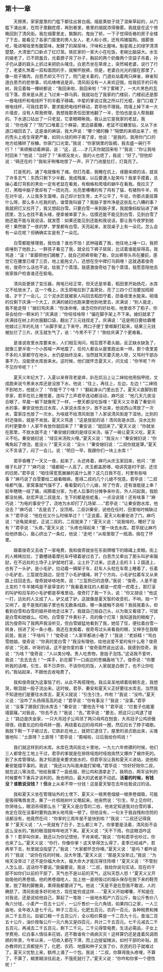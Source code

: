   

## 第十一章

　　天擦黑，家家屋里的门槛下都往出冒白烟。烟是熏蚊子烧了湿柴草起的，从门槛下涌出来，在院子里翻疙瘩，再到巷里，巷里的烟就浓得像雾。我就是在这个傍晚回到了清风街。我在烟雾里走，飘飘的，鬼抬了轿，一下子觉得街巷的房子全矮了下去，能看见了各家门窗里的男人女人，老人和小孩，还有鸡猪猫狗。烟雾很呛，吸进喉咙里有酸菜味，发酵了的屎尿味，汗味和土腥味。魁星阁上的绿字清清楚楚。大清堂门口新点了红灯笼。铁匠家的一家大小在吃饭，老碗比脑袋大。水生的娘老了，已不顾羞丑，光着膀子背了孙子，胸前的两个奶像两个空袋子吊着，孙子仍从婆的肩头上抓过来把奶头噙住。白恩杰坐在草席上，突然喊老婆，说行了行了，老婆扎煞着一双和面团的手，就解怀脱裤，但是，老婆白光光的摆在那里了，像一扇子猪肉，白恩杰却又不行了。院门是关着的，门道处站着两只麻雀，麻雀知道白恩杰的悲惨事，叽叽喳喳说是非。清风街没有一人来欢迎我，给我招手的只有树，我见着每一棵树都说：“我回来啦，我回来啦！”冷丁雾稀了，一大片黑色的瓦往下落，原来是从房上飞过来一群乌鸦，我就站在了我家的门楼前，门楼前还是那一根电线杆和电线杆下的半截子碌碡。中星的爹说过我之所以打光棍，是门口栽了根电线杆，可我找君亭，要求能把电线杆移动，君亭他不理我。院墙上掉下来一大片墙皮，没有人帮我修理，我想我那责任田里地翻了一半，恐怕也是没人帮我翻的。下水道口钻出了一只老鼠，它拿眼睛瞅我，我认出它是我家的老鼠，我说：“你也瘦了？”院门口堆着三个麻袋，里边装着糠，老鼠不往糠里钻，又从下水道口缩回去了。这是谁的麻袋，我大声说：“哪个猪的糠？”隔壁的来顺出来了，他的秃头上疮生得更严重，如同火烧的柿子揭了皮，他说：“是我的，我用你门口的地方给猪碎了些糠。你家门口光堂。”我说：“你家锅里的饭稠，我去盛一碗行不行？！”来顺搬动着麻袋，说：“这，这……才几天你就回来啦？”我说：“你让我啥时回来？”他说：“治好了？”来顺没发火，我的火也熄了，我说：“好了。”但他却说：“碕还在的？”我呲牙咧嘴地恨了一声，开了门进屋拉灯，灯竟亮了。

　　灯是死的，通了电就像有了魂。但灯亮着，我睡在炕上，琢磨来顺的话，就丧了许多志气：东西只剩下少半截，我成残废，以后要遭人耻笑吗？我拿手摸着，总操心着灯背影的黑处一定有老鼠在看我，有蜘蛛和爬墙的蜗牛在看我。我拉灭了灯，黑暗中脑子里却有了一团光亮，光亮里嘈嘈的有了鸡有了猫，有猪狗牛羊，鸡在对牛说，人让我多生蛋哩，自己却计划生育，太不公平了，牛说，你那点委屈算什么呀，那么多人吃我的奶，谁管我叫娘了？我脑子里咋净是这些乱七八糟的事？我就把灯又拉开了，我又想起白雪。只要白雪一来到脑子里，我就像蚂蚁钻进了麻团里，怎么也找不着头绪，便拿被单蒙了头，估摸还能不能见到白雪，见到白雪了她还能不能与我说话，就发愿：如果还能见到还能和我说话，那让我今夜梦到她吧！果然做了一夜的梦，梦里都有白雪。天亮起来，发现桌子上有一朵花。怎么会有一朵花呢？但确确实实是有了一朵花。

　　白雪都能够理我，我怕谁？谁也不怕！武林碰着了我，他往地上唾一口，我把痰唾到了他脸上。一群孩子看见了我，就全拉下裤子尿尿，比试着谁能尿得高，我骂道：“滚！”拿脚把他们踢散了，就自己把裤带勒了勒，空出裤带头吊在腰前，感觉它在腰里已缠了三匝，地上能拖丈八，还想在空中撵打乌鸦哩！这就遇着俊奇啦，俊奇什么话也不说，给我了个蒸馍。我感激俊奇给了我个蒸馍，我愿意陪他去挨家挨户检查谁还在偷电。

　　清风街更换了变压器，用电已经正常，但天还是旱着，稻田里开始扬花，水库又不给放水了。这一个晚上，庆玉把电拉到了盖房处，亮了三四个灯泡要加班砌墙，才干了一会儿，三个泥水匠就被家人叫回去稻田守着，防备夜里水能来。砌墙的仅剩下庆满一个大工，庆满的媳妇也跑来要他到地里去，庆满说：“别人能走，我不能走呀！”媳妇骂庆满：“你泼命哩，谁念叨你的好处啦，地里收不了稻子，你哥会给你一颗米的？”庆满说：“你吱哇啥呀！”偏在脚手架上不下来。媳妇就拿了庆满挂在树上的衣服翻口袋，翻出了三元钱捏走了。庆满说：“这是明日要给霸槽他娘过三年的礼钱！”从脚手架上下来夺，两口子便丁里啷厮打起来，结果三元钱被扯烂了三片。庆玉就生气了，说：“今黑不干了！”倒给庆满了个更难看。

　　是谁说夜里水库要来水，人们相互询问，相互摸不着头脑，反正缺水缺急了，就像三更半夜一个小孩喊一声地震了，任何人都会从屋里跑出来一样。那个夜里差不多的人家都守在地头，水仍是始终没来，当然就骂天要灭绝人呀，又骂村干部办事不力，没能使水库放来水。这时候，他们就怀念夏天义，问文成：“你爷呢？咋不见你爷呢？！”

　　夏天义年纪大了，入夏以来脊背老是痒，趴在炕沿上让二婶给他用指甲挠，文成跑来说今黑来水库还是没放下水，他说：“往上，再往上，左边，左边！”二婶挠不到地方，他就火了：“你能干了个啥？！”翻起身从门里出去了。夏天义直脚到君亭家，君亭在炕上睡觉着，连叫了三声君亭连动都没动，麻巧说：“他几天几夜没合眼了，早晨一躺下就像死了一样，一整天都没吃饭哩！”夏天义又寻着了秦安问水的事，秦安说他去过水库，人家说水库水少，放不出来，他说西山湾放了一次水，雷家庄也放了一次水，为啥就不给清风街放？人家说清风街是下湿地，比别的村还强些，就是不肯放。夏天义骂道：“这是放屁的话！清风街是水田，没水比别的村更要命！人家不肯放你就回来了？”秦安说：“就回来了。”夏天义说：“你就坐在那里，不放水就不走！”秦安媳妇做的是绿豆米汤，端了一碗让夏天义吃，夏天义不吃。秦安媳妇说：“绿豆米汤败火哩。”夏天义说：“我没火！”秦安媳妇说：“你嘴角起了燎泡，能没火？”夏天义说：“没火！”秦安媳妇说：“二叔你就是犟。”夏天义不言语了，闷了一会儿，说：“明日一早，我跟你们一块上水库！”

　　君亭昏睡了一天又一夜，起来了，头还疼着，麻巧从庆玉家回来，他问：“房根子扎好了？”麻巧说：“墙都砌一人高了。庆玉都盖房哩，咱讲究是村干部，还住的旧房。”君亭说：“咱住得宽宽展展的盖什么房？这几日我不在，村里有些啥事？”麻巧说了白雪要给二娘看眼病，惹得二叔的几个儿媳不悦意。君亭说：“二叔啥都气强，家窝事就气强不了，看看娶的几个儿媳，除了竹青，还有谁能提上串？前年瞎瞎一结了婚，闹腾着分家，为老人后事的分摊争来吵去，外人问起我，我脸都没处搁。赵宏声说二叔是龙，生下的都是些虼蚤，一点没说错！还有啥事？”麻巧说：“为电的事安宁了，浇地为水却打了几场架……”君亭说：“让秦安跑水库，他没去？”麻巧说：“去是去了，没顶用。二叔训秦安，说他在任时，田里啥时候缺过水？”君亭说：“他在任又什么时候旱过？！”正说着，夏天义和秦安进了门，麻巧说：“说龟就来蛇，正说二叔的，二叔就来了！”夏天义说：“说我啥的，睡好了没有？”君亭说：“头疼。”夏天义说：“头疼也得起来！”要一块去水库。君亭就让麻巧给他挤眉心，眉心挤出了一条红，他说：“走吧！”从柜里取了一瓶酒，揣在了怀里。

　　跟着俊奇又去收了一家电费，我和俊奇就坐在东街牌楼下的碌碡上卖眼。街上的人稀稀拉拉，丁霸槽骑着摩托车呼啸着驶过去了。白恩杰又牵出了那头叫驴来蹓跶，在不远处的土场子上驴就地打滚，尘土扑了过来。岔道上去的３１２国道上，也有了一头驴，是小毛驴，拉动着一辆架子车，赶车人头枕在车帮上睡着了，任着小毛驴走。三踅就在路边，捉住了小毛驴缰绳，转了个方向，小毛驴拉着车又从来路上往回走去。俊奇就哧哧地笑，说：“三踅狗日的造孽。”我说：“俊奇，人是不是土变的？牛羊猪鸡是不是草变的？”我看着来往的人都是一疙瘩一疙瘩土，那打滚的叫驴和拉车的小毛驴都是草堆里动。俊奇打了我一下头，说：“你又胡说！”他这一打，远处的人又成了人，驴又成了驴。这就像是夏天智的收音机，不响，拍一下又响了，是不是我的脑子里也有无数条线路，哪一条接触不良啦？我摇晃着头，却看到白雪和白雪的娘并排地走过来了。我就自己拍自己头，以为我又看错了，可就是白雪和她娘么。哎哟，白雪穿了件黄衫子，亮的像个灯笼！我知道我的眼痴了，因为俊奇叫了我两声我没听见，但白雪娘猛地看到了我，她怔了怔，便拉着白雪一转身，拐进了另一条小巷。我还在发痴着，俊奇弯过头来看我的眼，又伸手在我眼前晃，我说：“干啥吗？！”俊奇说：“人家早都进小巷了！”我说：“老妖精！”骂白雪她娘。俊奇说：“你真的爱白雪？”我没有理他，给他说爱不爱的有什么用？俊奇却说：“兄弟，听哥的话，这不是你爱的事！”俊奇竟然说出这话，我感到惊奇，我说：“为啥？”俊奇说：“人以类分哩。贵人吃贵物，崽娃子泡饹。”这话我不爱听，我说：“去去去去！”一挥手，趴在脚下一口痰边的苍蝇轰地飞了。俊奇说：“你要听我的话哩，引生，哥不日弄你，不该你吃的饭，人家就是白倒了，也不让你吃的。”我站起来，不跟他去收电费了。

　　我和俊奇就为这事恼了的，从此不再搭理他。我瓜呆呆地顺着街朝东走，我想哭，眼泪就一股子流出来。这时候，君亭、秦安和夏天义正好要往水库去，当然我不知道他们是要往水库去，夏天义就说：“引生引生，咋啦？”我说：“没咋。”夏天义说：“没咋了头扬得高高的走！”君亭说：“你有事没？”我说：“没事。”君亭说：“没事了跟我们到水库去！”秦安说：“要他去干啥？”君亭说：“烂套子也能塞墙窟窿。”对我说，“你去不去？”我说：“去。”君亭说：“要去，把这只公鸡逮了提上！”路边是庆金家，一只大吊冠子公鸡领了两只母鸡在刨食，大吊冠子公鸡骄傲得很，绕着左边的母鸡转一圈，再绕着右边的母鸡转一圈，然后拉长了脖子唱歌。我脱下鞋一下子砸过去，它跌趴在地上，就把它逮住了。屋里的淑贞跑出来，尖锥锥地叫：“土匪呀？土匪呀！”君亭说：“甭喊啦，过后我给你鸡钱！”

　　我们就这样到的水库。水库在清风街北十里地，一九七六年修建的时候，他们三人都曾在工地上干过，君亭的爹就是在排除哑炮时哑炮突然又爆炸了被炸死的。到了水库管理站，我才知道是来要求放水的，但君亭没让我和夏天义进站，说他和秦安能摆平事的。我说：“我还以为叫我来能打架哩。”君亭说：“你好好陪你二叔，就在这儿等消息。”他给我撂了一盒纸烟，把公鸡和酒拿走了。我明白，两军谈判的时候要布下重兵才谈判的。我也明白，最大的武者是不动武。**活着的时候，有钱没？谁敢说没钱？！但**身上从来不带一分钱！这是夏天智在去年给我说过的话。

　　我和夏天义坐在管理站外的土塄下，夏天义一根黑卷烟接一根黑卷烟吸，可能是吸得嘴唇发烫，撕了一片核桃树叶又嚼起来。他突然说：“引生，早上见你时，你哭啥么，眼泪吊得那么长？”夏天义是白雪的二伯，他肯定知道我对白雪的事，肯定在现在没事时要狗血淋头地骂我一顿了。但他没有，一句关于我自残和住院的话都没有，他竟然在问：“你爹的三周年是不是快到啦？”我说：“二叔还记得我爹？”夏天义说：“人一死就有了日子，怎么都三年了。你爹要是活着，清风街不会这么没水的。”我的眼泪就哗哗地流下来。夏天义说：“天不下雨，你这眼泪咋这多？！君亭叫你来，我还以为你记恨他，不肯来呢。”我说：“你和君亭也吵过，你也来了么。”夏天义说：“你行，你像你爹！这天旱得怎么得了，麦季已经减产，若再旱下去，秋里就没指望了。”我说：“大家都怀念你哩。”夏天义说：“是吗？都咋说的？”我说：“说你在任的时候，没大年馑。”夏天义说：“那是天没旱过。”我说：“为啥天没旱过？还不是你福大命大，福大命大才能压得住阵哩！”夏天义说：“不管别人怎么说，这话你不要说。”我偏要说，我说：“二叔，我给你说句实话，现在的干部不如你们以前的干部了，天气也不是以前的天气，这叫天怨人怒！”夏天义又开始吸他的黑卷烟，他的黑卷烟呛人，加上他一直把吸过的烟头保存在脱下来的鞋壳里，脱了鞋的脚散臭，熏得我都要闭了气。他说：“天是不是在怨我不敢说，人的确怒了。清风街是多好的地方，现在能穷成这样……”夏天义开始嘟囔，不知是在对我说，还是说给他自己，算起了一笔账：一亩地水稻产六百公斤，每公斤售价八角六分钱，小麦产一百五十公斤，一公斤售价一元六角钱，如果四口之家，一人三亩地，全年收入是七千元。种子三百元，化肥五百元，农药一百元，各种税费和摊派二千五百元。自留口粮一千五百公斤，全以稻价算是一千二百九十元，食油二百五十公斤，油价按每公斤一元六角又是四百元，共计二千五百元。七千元减去二千五百元，再减去二千五百元，剩下二千元。二千元得管电费，生活必需品，子女上学费用，红白事人情往来花销，还不敢谁有个病病灾灾！这样算仍还是逢着风调雨顺的年景，今年以来，一切收入都在下滑，而上边提留摊派，如村干部的补贴，民办教师的工资都提升了，化肥、农药、地膜和种子又涨了价，农民的日子就难过了。夏天义忧愁上来，额颅上涌了一个包。我说：“二叔，你算得我头疼哩，不算了，不算了，糊里糊涂往前走，不饿死就行了。”夏天义说：“你咋和你爹一个德性呢！”